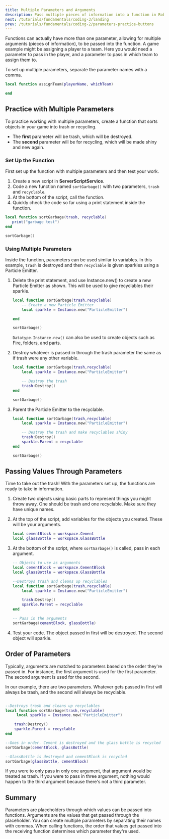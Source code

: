 ```yaml
---
title: Multiple Parameters and Arguments
description: Pass multiple pieces of information into a function in Roblox Lua using arguments and parameters.
next: /tutorials/fundamentals/coding-3/landing
prev: /tutorials/fundamentals/coding-2/parameters-practice-buttons
---
```


Functions can actually have more than one parameter, allowing for multiple arguments (pieces of information), to be passed into the function. A game example might be assigning a player to a team. Here you would need a parameter to pass in the player, and a parameter to pass in which team to assign them to.

To set up multiple parameters, separate the parameter names with a comma.

```lua
local function assignTeam(playerName, whichTeam)

end
```

## Practice with Multiple Parameters

To practice working with multiple parameters, create a function that sorts objects in your game into trash or recycling.

- The **first** parameter will be trash, which will be destroyed.
- The **second** parameter will be for recycling, which will be made shiny and new again.

### Set Up the Function

First set up the function with multiple parameters and then test your work.

1. Create a new script in **ServerScriptService**.
2. Code a new function named `sortGarbage()` with two parameters, `trash` and `recyclable`.
3. At the bottom of the script, call the function.
4. Quickly check the code so far using a print statement inside the function.

```lua
local function sortGarbage(trash, recyclable)
   print("garbage test")
end

sortGarbage()
```

### Using Multiple Parameters

Inside the function, parameters can be used similar to variables. In this example, `trash` is destroyed and then `recyclable` is given sparkles using a Particle Emitter.

1. Delete the print statement, and use Instance.new() to create a new Particle Emitter as shown. This will be used to give recyclables their sparkle.

   ```lua
   local function sortGarbage(trash,recyclable)
       -- Create a new Particle Emitter
       local sparkle = Instance.new("ParticleEmitter")

   end

   sortGarbage()
   ```

   <Alert severity="success">

   `Datatype.Instance.new()` can also be used to create objects such as Fire, folders, and parts.

   </Alert>

2. Destroy whatever is passed in through the trash parameter the same as if trash were any other variable.

   ```lua
   local function sortGarbage(trash,recyclable)
       local sparkle = Instance.new("ParticleEmitter")

       -- Destroy the trash
       trash:Destroy()
   end

   sortGarbage()
   ```

3. Parent the Particle Emitter to the recyclable.

   ```lua
   local function sortGarbage(trash,recyclable)
       local sparkle = Instance.new("ParticleEmitter")

       -- Destroy the trash and make recyclables shiny
       trash:Destroy()
       sparkle.Parent = recyclable
   end

   sortGarbage()
   ```

## Passing Values Through Parameters

Time to take out the trash! With the parameters set up, the functions are ready to take in information.

1. Create two objects using basic parts to represent things you might throw away. One should be trash and one recyclable. Make sure they have unique names.

2. At the top of the script, add variables for the objects you created. These will be your arguments.

   ```lua
   local cementBlock = workspace.Cement
   local glassBottle = workspace.GlassBottle
   ```

3. At the bottom of the script, where `sortGarbage()` is called, pass in each argument.

   ```lua
   -- Objects to use as arguments
   local cementBlock = workspace.CementBlock
   local glassBottle = workspace.GlassBottle

   --Destroys trash and cleans up recyclables
   local function sortGarbage(trash,recyclable)
       local sparkle = Instance.new("ParticleEmitter")

       trash:Destroy()
       sparkle.Parent = recyclable
   end

   -- Pass in the arguments
   sortGarbage(cementBlock, glassBottle)

   ```

4. Test your code. The object passed in first will be destroyed. The second object will sparkle.

## Order of Parameters

Typically, arguments are matched to parameters based on the order they're passed in. For instance, the first argument is used for the first parameter. The second argument is used for the second.

In our example, there are two parameters. Whatever gets passed in first will always be trash, and the second will always be recyclable.

```lua

--Destroys trash and cleans up recyclables
local function sortGarbage(trash,recyclable)
     local sparkle = Instance.new("ParticleEmitter")

    trash:Destroy()
    sparkle.Parent = recyclable
end

--Goes in order. Cement is destroyed and the glass bottle is recycled
sortGarbage(cementBlock, glassBottle)

--GlassBottle is destroyed and cementBlock is recycled
sortGarbage(glassBottle, cementBlock)
```

If you were to only pass in only one argument, that argument would be treated as trash. If you were to pass in three argument, nothing would happen to the third argument because there's not a third parameter.

## Summary

Parameters are placeholders through which values can be passed into functions. Arguments are the values that get passed through the placeholder. You can create multiple parameters by separating their names with commas. When calling functions, the order that values get passed into the receiving function determines which parameter they're used.
